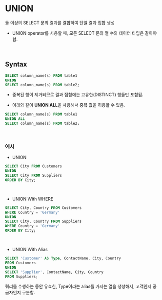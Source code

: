 # UNION

둘 이상의 SELECT 문의 결과를 결합하여 단일 결과 집합 생성

- UNION operator를 사용할 때, 모든 SELECT 문의 열 수와 데이터 타입은 같아야 함.

<br>

## Syntax

```sql
SELECT column_name(s) FROM table1
UNION
SELECT column_name(s) FROM table2;
```

- 중복된 행이 제거되므로 결과 집합에는 고유한(DISTINCT) 행들만 포함됨.

- 아래와 같이 **UNION ALL**을 사용해서 중복 값을 허용할 수 있음.

```sql
SELECT column_name(s) FROM table1
UNION ALL
SELECT column_name(s) FROM table2;
```

<br>

### 예시

- UNION

```sql
SELECT City FROM Customers
UNION
SELECT City FROM Suppliers
ORDER BY City;
```

<br>

- UNION With WHERE

```sql
SELECT City, Country FROM Customers
WHERE Country = 'Germany'
UNION
SELECT City, Country FROM Suppliers
WHERE Country = 'Germany'
ORDER BY City;
```

<br>

- UNION With Alias

```sql
SELECT 'Customer' AS Type, ContactName, City, Country
FROM Customers
UNION
SELECT 'Supplier', ContactName, City, Country
FROM Suppliers;
```

쿼리를 수행하는 동안 유효한, Type이라는 alias를 가지는 열을 생성해서, 고객인지 공급자인지 구분함.